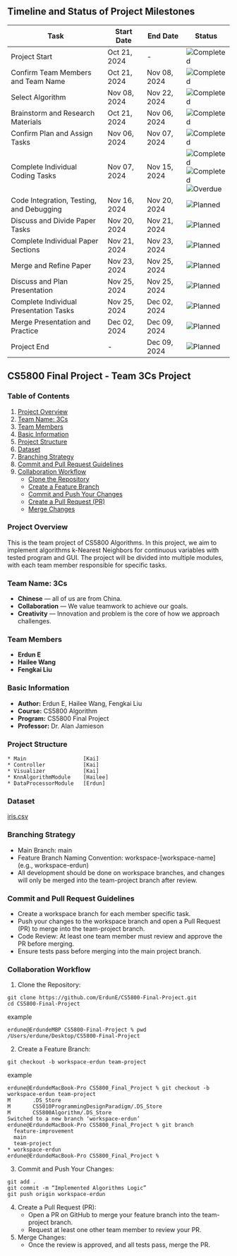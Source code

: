 ## Timeline and Status of Project Milestones

| Task                                     | Start Date   | End Date     | Status                                                                                                                                                                                                                       |
|------------------------------------------|--------------|--------------|------------------------------------------------------------------------------------------------------------------------------------------------------------------------------------------------------------------------------|
| Project Start                            | Oct 21, 2024 | -            | ![Completed](https://img.shields.io/badge/Status-Completed-brightgreen)                                                                                                                                                      |
| Confirm Team Members and Team Name       | Oct 21, 2024 | Nov 08, 2024 | ![Completed](https://img.shields.io/badge/Status-Completed-brightgreen)                                                                                                                                                      |
| Select Algorithm                         | Nov 08, 2024 | Nov 22, 2024 | ![Completed](https://img.shields.io/badge/Status-Completed-brightgreen)                                                                                                                                                      |
| Brainstorm and Research Materials        | Oct 21, 2024 | Nov 06, 2024 | ![Completed](https://img.shields.io/badge/Status-Completed-brightgreen)                                                                                                                                                      |
| Confirm Plan and Assign Tasks            | Nov 06, 2024 | Nov 07, 2024 | ![Completed](https://img.shields.io/badge/Status-Completed-brightgreen)                                                                                                                                                      |
| Complete Individual Coding Tasks         | Nov 07, 2024 | Nov 15, 2024 | ![Completed](https://img.shields.io/badge/Erdun-Completed-brightgreen)<br/>![Completed](https://img.shields.io/badge/Hailee-Completed-brightgreen)<br/>![Overdue](https://img.shields.io/badge/Kai-Overdue-orange) |
| Code Integration, Testing, and Debugging | Nov 16, 2024 | Nov 20, 2024 | ![Planned](https://img.shields.io/badge/Status-Planned-lightgrey)                                                                                                                                                            |
| Discuss and Divide Paper Tasks           | Nov 20, 2024 | Nov 21, 2024 | ![Planned](https://img.shields.io/badge/Status-Planned-lightgrey)                                                                                                                                                            |
| Complete Individual Paper Sections       | Nov 21, 2024 | Nov 23, 2024 | ![Planned](https://img.shields.io/badge/Status-Planned-lightgrey)                                                                                                                                                            |
| Merge and Refine Paper                   | Nov 23, 2024 | Nov 25, 2024 | ![Planned](https://img.shields.io/badge/Status-Planned-lightgrey)                                                                                                                                                            |
| Discuss and Plan Presentation            | Nov 25, 2024 | Nov 25, 2024 | ![Planned](https://img.shields.io/badge/Status-Planned-lightgrey)                                                                                                                                                            |
| Complete Individual Presentation Tasks   | Nov 25, 2024 | Dec 02, 2024 | ![Planned](https://img.shields.io/badge/Status-Planned-lightgrey)                                                                                                                                                            |
| Merge Presentation and Practice          | Dec 02, 2024 | Dec 09, 2024 | ![Planned](https://img.shields.io/badge/Status-Planned-lightgrey)                                                                                                                                                            |
| Project End                              | -            | Dec 09, 2024 | ![Planned](https://img.shields.io/badge/Status-Planned-lightgrey)                                                                                                                                                            |

## CS5800 Final Project - Team 3Cs Project

### Table of Contents

1. [Project Overview](#project-overview)
2. [Team Name: 3Cs](#team-name-3cs)
3. [Team Members](#team-members)
4. [Basic Information](#basic-information)
5. [Project Structure](#project-structure)
6. [Dataset](#dataset)
7. [Branching Strategy](#branching-strategy)
8. [Commit and Pull Request Guidelines](#commit-and-pull-request-guidelines)
9. [Collaboration Workflow](#collaboration-workflow)
   - [Clone the Repository](#1-clone-the-repository)
   - [Create a Feature Branch](#2-create-a-feature-branch)
   - [Commit and Push Your Changes](#3-commit-and-push-your-changes)
   - [Create a Pull Request (PR)](#4-create-a-pull-request-pr)
   - [Merge Changes](#5-merge-changes)
   
### Project Overview
This is the team project of CS5800 Algorithms. In this project, we aim to implement algorithms k-Nearest Neighbors for continuous variables with tested program and GUI. The project will be divided into multiple modules, with each team member responsible for specific tasks.
### Team Name: 3Cs
* **Chinese** — all of us are from China.
* **Collaboration** — We value teamwork to achieve our goals.
* **Creativity** — Innovation and problem is the core of how we approach challenges.
### Team Members
* **Erdun E**
* **Hailee Wang**
* **Fengkai Liu**
### Basic Information
* **Author:** Erdun E, Hailee Wang, Fengkai Liu
* **Course:** CS5800 Algorithm
* **Program:** CS5800 Final Project
* **Professor:** Dr. Alan Jamieson

### Project Structure
```aiignore
* Main                  [Kai]
* Controller            [Kai]      
* Visualizer            [Kai]
* KnnAlgorithmModule    [Hailee]
* DataProcessorModule   [Erdun]
```
### Dataset
[iris.csv](https://github.com/ErdunE/CS5800-Final-Project/blob/main/iris.csv)

### Branching Strategy
* Main Branch: main
* Feature Branch Naming Convention: workspace-[workspace-name] (e.g., workspace-erdun)
* All development should be done on workspace branches, and changes will only be merged into the team-project branch after review.
### Commit and Pull Request Guidelines
* Create a workspace branch for each member specific task.
* Push your changes to the workspace branch and open a Pull Request (PR) to merge into the team-project branch.
* Code Review: At least one team member must review and approve the PR before merging.
* Ensure tests pass before merging into the main project branch.
### Collaboration Workflow
1. Clone the Repository:
```
git clone https://github.com/ErdunE/CS5800-Final-Project.git
cd CS5800-Final-Project
```
example
```aiignore
erdune@ErdundeMBP CS5800-Final-Project % pwd
/Users/erdune/Desktop/CS5800-Final-Project
```
2. Create a Feature Branch:
```
git checkout -b workspace-erdun team-project
```
example
```
erdune@ErdundeMacBook-Pro CS5800_Final_Project % git checkout -b workspace-erdun team-project
M       .DS_Store
M       CS5010ProgrammingDesignParadigm/.DS_Store
M       CS5800Algorithm/.DS_Store
Switched to a new branch ‘workspace-erdun’
erdune@ErdundeMacBook-Pro CS5800_Final_Project % git branch
  feature-improvement
  main
  team-project
* workspace-erdun
erdune@ErdundeMacBook-Pro CS5800_Final_Project % 

```
3. Commit and Push Your Changes:
```
git add .
git commit -m “Implemented Algorithms Logic”
git push origin workspace-erdun
```
4. Create a Pull Request (PR):
    * Open a PR on GitHub to merge your feature branch into the team-project branch.
    * Request at least one other team member to review your PR.
5. Merge Changes:
    * Once the review is approved, and all tests pass, merge the PR.
